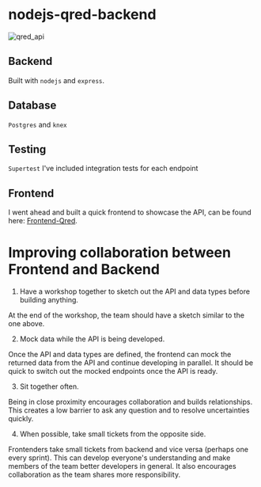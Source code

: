 # nodejs-qred-backend

![qred_api](https://github.com/KyleJonesNV/nodejs-qred-backend/assets/93512808/3e4e7e95-33fb-458a-9a45-0eb6b6396343)


## Backend

Built with `nodejs` and `express`.

## Database

`Postgres` and `knex`

## Testing

`Supertest`
I've included integration tests for each endpoint

## Frontend

I went ahead and built a quick frontend to showcase the API, can be found here: [Frontend-Qred](https://github.com/KyleJonesNV/frontend-q).

# Improving collaboration between Frontend and Backend

1. Have a workshop together to sketch out the API and data types before building anything.

At the end of the workshop, the team should have a sketch similar to the one above.

2. Mock data while the API is being developed.

Once the API and data types are defined, the frontend can mock the returned data from the API and continue developing in parallel. 
It should be quick to switch out the mocked endpoints once the API is ready.

3. Sit together often.

Being in close proximity encourages collaboration and builds relationships. This creates a low barrier to ask any question and to resolve uncertainties quickly.

4. When possible, take small tickets from the opposite side.

Frontenders take small tickets from backend and vice versa (perhaps one every sprint). 
This can develop everyone's understanding and make members of the team better developers in general. 
It also encourages collaboration as the team shares more responsibility.
